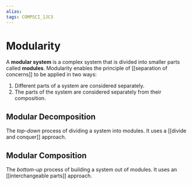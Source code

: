 ```yaml
---
alias:
tags: COMPSCI_1JC3
---
```

# Modularity
A **modular system** is a complex system that is divided into smaller parts called **modules**. Modularity enables the principle of [[separation of concerns]] to be applied in two ways:
1. Different parts of a system are considered separately.
2. The parts of the system are considered separately from their composition.
## Modular Decomposition
The *top-down* process of dividing a system into modules. It uses a [[divide and conquer]] approach. 
## Modular Composition
The *bottom-up* process of building a system out of modules. It uses an [[interchangeable parts]] approach. 